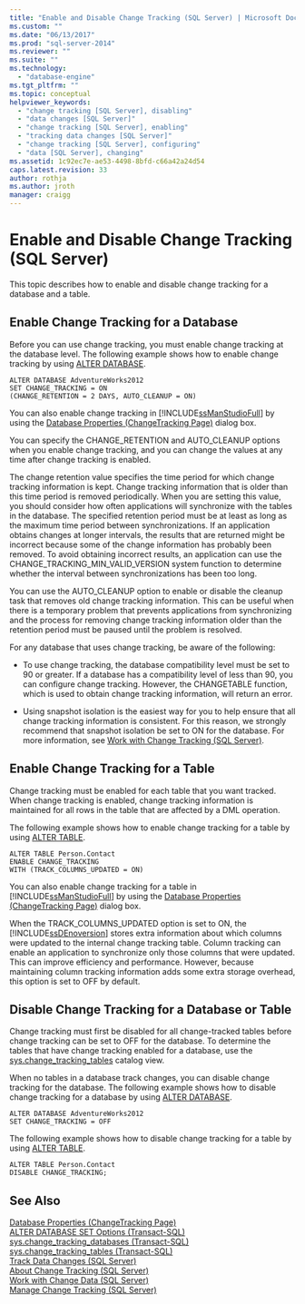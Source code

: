 ```yaml
---
title: "Enable and Disable Change Tracking (SQL Server) | Microsoft Docs"
ms.custom: ""
ms.date: "06/13/2017"
ms.prod: "sql-server-2014"
ms.reviewer: ""
ms.suite: ""
ms.technology: 
  - "database-engine"
ms.tgt_pltfrm: ""
ms.topic: conceptual
helpviewer_keywords: 
  - "change tracking [SQL Server], disabling"
  - "data changes [SQL Server]"
  - "change tracking [SQL Server], enabling"
  - "tracking data changes [SQL Server]"
  - "change tracking [SQL Server], configuring"
  - "data [SQL Server], changing"
ms.assetid: 1c92ec7e-ae53-4498-8bfd-c66a42a24d54
caps.latest.revision: 33
author: rothja
ms.author: jroth
manager: craigg
---
```

# Enable and Disable Change Tracking (SQL Server)
  This topic describes how to enable and disable change tracking for a database and a table.  
  
## Enable Change Tracking for a Database  
 Before you can use change tracking, you must enable change tracking at the database level. The following example shows how to enable change tracking by using [ALTER DATABASE](/sql/t-sql/statements/alter-database-transact-sql-set-options).  
  
```tsql  
ALTER DATABASE AdventureWorks2012  
SET CHANGE_TRACKING = ON  
(CHANGE_RETENTION = 2 DAYS, AUTO_CLEANUP = ON)  
```  
  
 You can also enable change tracking in [!INCLUDE[ssManStudioFull](../../includes/ssmanstudiofull-md.md)] by using the [Database Properties &#40;ChangeTracking Page&#41;](../databases/database-properties-changetracking-page.md) dialog box.  
  
 You can specify the CHANGE_RETENTION and AUTO_CLEANUP options when you enable change tracking, and you can change the values at any time after change tracking is enabled.  
  
 The change retention value specifies the time period for which change tracking information is kept. Change tracking information that is older than this time period is removed periodically. When you are setting this value, you should consider how often applications will synchronize with the tables in the database. The specified retention period must be at least as long as the maximum time period between synchronizations. If an application obtains changes at longer intervals, the results that are returned might be incorrect because some of the change information has probably been removed. To avoid obtaining incorrect results, an application can use the CHANGE_TRACKING_MIN_VALID_VERSION system function to determine whether the interval between synchronizations has been too long.  
  
 You can use the AUTO_CLEANUP option to enable or disable the cleanup task that removes old change tracking information. This can be useful when there is a temporary problem that prevents applications from synchronizing and the process for removing change tracking information older than the retention period must be paused until the problem is resolved.  
  
 For any database that uses change tracking, be aware of the following:  
  
-   To use change tracking, the database compatibility level must be set to 90 or greater. If a database has a compatibility level of less than 90, you can configure change tracking. However, the CHANGETABLE function, which is used to obtain change tracking information, will return an error.  
  
-   Using snapshot isolation is the easiest way for you to help ensure that all change tracking information is consistent. For this reason, we strongly recommend that snapshot isolation be set to ON for the database. For more information, see [Work with Change Tracking &#40;SQL Server&#41;](work-with-change-tracking-sql-server.md).  
  
## Enable Change Tracking for a Table  
 Change tracking must be enabled for each table that you want tracked. When change tracking is enabled, change tracking information is maintained for all rows in the table that are affected by a DML operation.  
  
 The following example shows how to enable change tracking for a table by using [ALTER TABLE](/sql/t-sql/statements/alter-table-transact-sql).  
  
```tsql  
ALTER TABLE Person.Contact  
ENABLE CHANGE_TRACKING  
WITH (TRACK_COLUMNS_UPDATED = ON)  
```  
  
 You can also enable change tracking for a table in [!INCLUDE[ssManStudioFull](../../includes/ssmanstudiofull-md.md)] by using the [Database Properties &#40;ChangeTracking Page&#41;](../databases/database-properties-changetracking-page.md) dialog box.  
  
 When the TRACK_COLUMNS_UPDATED option is set to ON, the [!INCLUDE[ssDEnoversion](../../includes/ssdenoversion-md.md)] stores extra information about which columns were updated to the internal change tracking table. Column tracking can enable an application to synchronize only those columns that were updated. This can improve efficiency and performance. However, because maintaining column tracking information adds some extra storage overhead, this option is set to OFF by default.  
  
## Disable Change Tracking for a Database or Table  
 Change tracking must first be disabled for all change-tracked tables before change tracking can be set to OFF for the database. To determine the tables that have change tracking enabled for a database, use the [sys.change_tracking_tables](/sql/relational-databases/system-catalog-views/change-tracking-catalog-views-sys-change-tracking-tables) catalog view.  
  
 When no tables in a database track changes, you can disable change tracking for the database. The following example shows how to disable change tracking for a database by using [ALTER DATABASE](/sql/t-sql/statements/alter-database-transact-sql-set-options).  
  
```tsql  
ALTER DATABASE AdventureWorks2012  
SET CHANGE_TRACKING = OFF  
```  
  
 The following example shows how to disable change tracking for a table by using [ALTER TABLE](/sql/t-sql/statements/alter-table-transact-sql).  
  
```tsql  
ALTER TABLE Person.Contact  
DISABLE CHANGE_TRACKING;  
```  
  
## See Also  
 [Database Properties &#40;ChangeTracking Page&#41;](../databases/database-properties-changetracking-page.md)   
 [ALTER DATABASE SET Options &#40;Transact-SQL&#41;](/sql/t-sql/statements/alter-database-transact-sql-set-options)   
 [sys.change_tracking_databases &#40;Transact-SQL&#41;](/sql/relational-databases/system-catalog-views/change-tracking-catalog-views-sys-change-tracking-databases)   
 [sys.change_tracking_tables &#40;Transact-SQL&#41;](/sql/relational-databases/system-catalog-views/change-tracking-catalog-views-sys-change-tracking-tables)   
 [Track Data Changes &#40;SQL Server&#41;](track-data-changes-sql-server.md)   
 [About Change Tracking &#40;SQL Server&#41;](../track-changes/about-change-tracking-sql-server.md)   
 [Work with Change Data &#40;SQL Server&#41;](work-with-change-data-sql-server.md)   
 [Manage Change Tracking &#40;SQL Server&#41;](manage-change-tracking-sql-server.md)  
  
  

